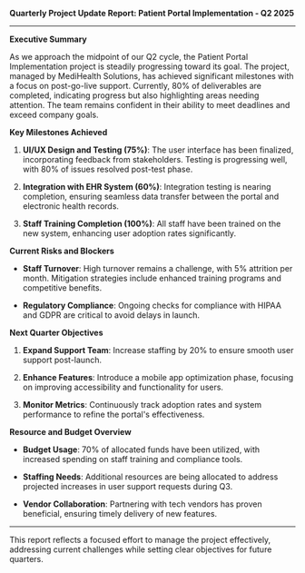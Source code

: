 

**Quarterly Project Update Report: Patient Portal Implementation - Q2 2025**

---

**Executive Summary**

As we approach the midpoint of our Q2 cycle, the Patient Portal Implementation project is steadily progressing toward its goal. The project, managed by MediHealth Solutions, has achieved significant milestones with a focus on post-go-live support. Currently, 80% of deliverables are completed, indicating progress but also highlighting areas needing attention. The team remains confident in their ability to meet deadlines and exceed company goals.

**Key Milestones Achieved**

1. **UI/UX Design and Testing (75%)**: The user interface has been finalized, incorporating feedback from stakeholders. Testing is progressing well, with 80% of issues resolved post-test phase.
   
2. **Integration with EHR System (60%)**: Integration testing is nearing completion, ensuring seamless data transfer between the portal and electronic health records.

3. **Staff Training Completion (100%)**: All staff have been trained on the new system, enhancing user adoption rates significantly.

**Current Risks and Blockers**

- **Staff Turnover**: High turnover remains a challenge, with 5% attrition per month. Mitigation strategies include enhanced training programs and competitive benefits.
  
- **Regulatory Compliance**: Ongoing checks for compliance with HIPAA and GDPR are critical to avoid delays in launch.

**Next Quarter Objectives**

1. **Expand Support Team**: Increase staffing by 20% to ensure smooth user support post-launch.
   
2. **Enhance Features**: Introduce a mobile app optimization phase, focusing on improving accessibility and functionality for users.

3. **Monitor Metrics**: Continuously track adoption rates and system performance to refine the portal's effectiveness.

**Resource and Budget Overview**

- **Budget Usage**: 70% of allocated funds have been utilized, with increased spending on staff training and compliance tools.
  
- **Staffing Needs**: Additional resources are being allocated to address projected increases in user support requests during Q3.

- **Vendor Collaboration**: Partnering with tech vendors has proven beneficial, ensuring timely delivery of new features.

---

This report reflects a focused effort to manage the project effectively, addressing current challenges while setting clear objectives for future quarters.